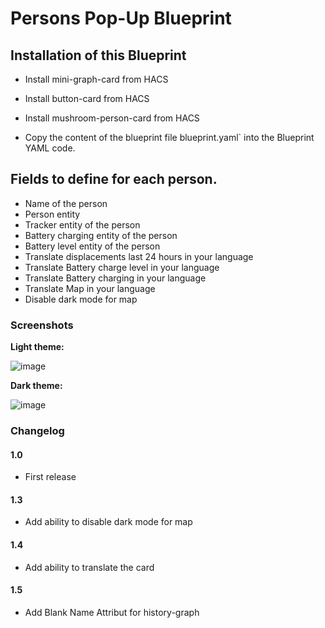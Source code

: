 # Persons Pop-Up Blueprint

## Installation of this Blueprint
- Install mini-graph-card from HACS
- Install button-card from HACS
- Install mushroom-person-card from HACS

- Copy the content of the blueprint file blueprint.yaml` into the Blueprint YAML code.

 ## Fields to define for each person.
 - Name of the person
 - Person entity
 - Tracker entity of the person
 - Battery charging entity of the person
 - Battery level entity of the person
 - Translate displacements last 24 hours in your language
 - Translate Battery charge level in your language
 - Translate Battery charging in your language
 - Translate Map in your language
 - Disable dark mode for map

### Screenshots
**Light theme:**<br>

![image](https://user-images.githubusercontent.com/83040228/162289950-4f694c42-7852-458e-b090-a458d17fc451.jpeg)

**Dark theme:**<br>

![image](https://user-images.githubusercontent.com/83040228/162289994-396f1dcf-de3a-4cf9-87cc-b1e0c545893d.jpeg)

### Changelog
#### 1.0
- First release

#### 1.3

- Add ability to disable dark mode for map

#### 1.4

- Add ability to translate the card

#### 1.5

- Add Blank Name Attribut for history-graph
